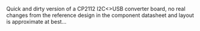 Quick and dirty version of a CP2112 I2C&lt;&gt;USB converter board, no real changes from the reference design in the component datasheet and layout is approximate at best...
